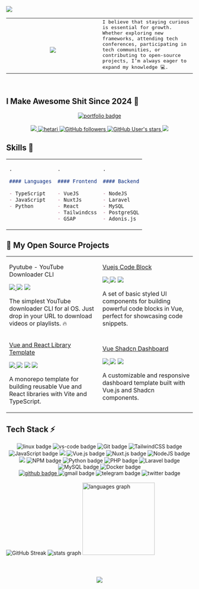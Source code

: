 <img src="https://user-images.githubusercontent.com/73097560/115834477-dbab4500-a447-11eb-908a-139a6edaec5c.gif">
<table>
  <tr>
    <td width="50%" align="center">
      <h1>
        <img src="Hetari.gif">
      </h1>
    </td>
    <td width="50%">
      <samp>
        I believe that staying curious is essential for growth. Whether exploring new frameworks, attending tech conferences, participating in tech communities, or contributing to open-source projects, I’m always eager to expand my knowledge 💻.
      </samp>
    </td>
  </tr>
</table>

<br />

## I Make Awesome Shit Since 2024 🚀

<div align="center">
  <a href="https://hetari.github.io/portfolio/" target="_blank">
    <img src="https://img.shields.io/badge/Portfolio-FF5722?style=for-the-badge&logo=todoist&logoColor=white" alt="portfolio badge" />
  </a>
</div>

<br />

<div align="center">
  <a href="https://en.wikipedia.org/wiki/Open_source"  target="_blank">
    <img src="https://img.shields.io/badge/Open%20Source-%E2%9D%A4-red?style=for-the-badge"/>
  </a>
  <a href="https://twitter.com/4Hetari"  target="_blank">
    <img src="https://komarev.com/ghpvc/?username=hetari&label=Profile%20hugs&style=for-the-badge&color=071A2C" alt="hetari" />
  </a>
  <a href="https://github.com/hetari" target="_blank">
    <img alt="GitHub followers" src="https://img.shields.io/github/followers/hetari?style=for-the-badge&logo=github&logoColor=white&color=071A2C">
  </a>
  <a href="https://github.com/hetari" target="_blank">
    <img alt="GitHub User's stars" src="https://img.shields.io/github/stars/hetari?style=for-the-badge&logo=github&logoColor=white&color=071A2C">
  </a>
  <a href="https://github.com/Hetari/Hetari/issues/1">
    <img src="https://img.shields.io/badge/Ask%20me-here-1abc9c.svg?style=for-the-badge" /> </a>
</div>

## Skills 📜

<table>
<tr>
<td valign="top">

```markdown
.

#### Languages

- TypeScript
- JavaScript
- Python
```

</td>
<td valign="top">

```markdown
.

#### Frontend

- VueJS
- NuxtJs
- React
- Tailwindcss
- GSAP
```

</td>
<td valign="top">

```markdown
.

#### Backend

- NodeJS
- Laravel
- MySQL
- PostgreSQL
- Adonis.js
```

</td>
</tr>
</table>

## 🚀 My Open Source Projects

<table>
  <tr>
    <td width="50%">
      <p align="start">Pyutube - YouTube Downloader CLI</p>
      <div align="start">
        <p>
          <a href="https://github.com/Hetari/pyutube" target="_blank">
            <img src="https://img.shields.io/badge/REPO_CODE-ff9?style=for-the-badge&logo=github&logoColor=black">
          </a>
          <img src="https://img.shields.io/badge/Python-3776AB?style=for-the-badge&logo=python&logoColor=white" />
          <img src="https://img.shields.io/badge/YouTube-FF0000?style=for-the-badge&logo=youtube&logoColor=white" />
        </p>
        <p>
          The simplest YouTube downloader CLI for al OS. Just drop in your URL to download videos or playlists. 🔥
        </p>
      </div>
    </td>
    <td width="50%">
      <p align="start">
        <a href="https://github.com/Hetari/vuejs-code-block" target="_blank">
          Vuejs Code Block
        </a>
      </p>
      <div align="start">
        <p>
          <a href="https://github.com/Hetari/vuejs-code-block" target="_blank">
            <img src="https://img.shields.io/badge/REPO_CODE-ff9?style=for-the-badge&logo=github&logoColor=black">
          </a>
          <img src="https://img.shields.io/badge/Vue-4FC08D?style=for-the-badge&logo=vue.js&logoColor=white" />
          <img src="https://img.shields.io/badge/Code-Block-555555?style=for-the-badge&logo=data:image/svg+xml;base64,PHN2ZyBmaWxsPSIjZmZmIiB4bWxucz0iaHR0cDovL3d3dy53My5vcmcvMjAwMC9zdmciIHdpZHRoPSIxNiIgaGVpZ2h0PSIxNiIgdmlld0JveD0iMCAwIDE2IDE2Ij48cGF0aCBkPSJNMTAgNEgxNEw2IDEySDJMMTAgNFoiLz48L3N2Zz4=" />
        </p>
        <p>
          A set of basic styled UI components for building powerful code blocks in Vue, perfect for showcasing code snippets.
        </p>
      </div>
    </td>
  </tr>
  <tr>
    <td width="50%">
      <p align="start">
        <a href="https://github.com/Hetari/vue-react-library-template" target="_blank">
          Vue and React Library Template
        </a>
      </p>
      <div align="start">
        <p>
          <a href="https://github.com/Hetari/vue-react-library-template" target="_blank">
            <img src="https://img.shields.io/badge/REPO_CODE-ff9?style=for-the-badge&logo=github&logoColor=black">
          </a>
          <img src="https://img.shields.io/badge/Vue-4FC08D?style=for-the-badge&logo=vue.js&logoColor=white" />
          <img src="https://img.shields.io/badge/React-61DAFB?style=for-the-badge&logo=react&logoColor=black" />
          <img src="https://img.shields.io/badge/TypeScript-3178C6?style=for-the-badge&logo=typescript&logoColor=white" />
        </p>
        <p>
          A monorepo template for building reusable Vue and React libraries with Vite and TypeScript.
        </p>
      </div>
    </td>
    <td width="50%">
      <p align="start">
        <a href="https://github.com/Hetari/vue-shadcn-dashboard" target="_blank">
          Vue Shadcn Dashboard
        </a>
      </p>
      <div align="start">
        <p>
          <a href="https://github.com/Hetari/vue-shadcn-dashboard" target="_blank">
            <img src="https://img.shields.io/badge/REPO_CODE-ff9?style=for-the-badge&logo=github&logoColor=black">
          </a>
          <img src="https://img.shields.io/badge/Vue-4FC08D?style=for-the-badge&logo=vue.js&logoColor=white" />
          <img src="https://img.shields.io/badge/Shadcn-F5A623?style=for-the-badge&logo=data:image/svg+xml;base64,PHN2ZyBmaWxsPSIjRkZGIiB4bWxucz0iaHR0cDovL3d3dy53My5vcmcvMjAwMC9zdmciIHdpZHRoPSIxNiIgaGVpZ2h0PSIxNiIgdmlld0JveD0iMCAwIDE2IDE2Ij48cGF0aCBkPSJNOC41LjUgYTcuNSw3LjUgMCAxLDAgNy41LDcuNSA3LjUsNy41IDAgMCwwLTcuNS03LjUgWiIvPjwvc3ZnPg==" />
        </p>
        <p>
          A customizable and responsive dashboard template built with Vue.js and Shadcn components.
        </p>
      </div>
    </td>
  </tr>
</table>


## Tech Stack ⚡

<div align="center">
  <img src="https://img.shields.io/badge/Linux-FCC624?style=for-the-badge&logo=linux&logoColor=black" alt="linux badge">
  <img src="https://img.shields.io/badge/vscode-0078D4?style=for-the-badge&logo=visual%20studio%20code&logoColor=white" alt="vs-code badge">
  <img src="https://img.shields.io/badge/GIT-E44C30?style=for-the-badge&logo=git&logoColor=white" alt="Git badge">
  <img src="https://img.shields.io/badge/tailwindcss-0F172A?&logo=tailwindcss&style=for-the-badge" alt="TailwindCSS badge">
  <img src="https://shields.io/badge/JavaScript-F7DF1E?logo=JavaScript&logoColor=000&style=for-the-badge" alt="JavaScript badge">
  <img src="https://img.shields.io/badge/TypeScript-3178C6?logo=TypeScript&logoColor=FFF&style=for-the-badge" />
  <img src="https://img.shields.io/badge/vuejs-%2335495e.svg?style=for-the-badge&logo=vuedotjs&logoColor=%234FC08D" alt="Vue.js badge">
  <img src="https://img.shields.io/badge/Nuxt%20JS-00C58E?style=for-the-badge&logo=nuxt.js&logoColor=white" alt="Nuxt.js badge">
  <img src="https://img.shields.io/badge/node.js-6DA55F?style=for-the-badge&logo=node.js&logoColor=white" alt="NodeJS badge">
  <img src="https://img.shields.io/badge/Express.js-404D59?style=for-the-badge" />
  <img src="https://img.shields.io/badge/NPM-%23000000.svg?style=for-the-badge&logo=npm&logoColor=white" alt="NPM badge">
  <img src="https://img.shields.io/badge/Python-14354C?style=for-the-badge&logo=python&logoColor=white" alt="Python badge">
  <img src="https://img.shields.io/badge/PHP-777BB4?style=for-the-badge&logo=php&logoColor=white" alt="PHP badge">
  <img src="https://img.shields.io/badge/laravel-%23FF2D20.svg?style=for-the-badge&logo=laravel&logoColor=white" alt="Laravel badge">
  <img src="https://img.shields.io/badge/MySQL-005C84?style=for-the-badge&logo=mysql&logoColor=white" alt="MySQL badge">
  <img src="https://img.shields.io/badge/docker-%230db7ed.svg?style=for-the-badge&logo=docker&logoColor=white" alt="Docker badge">
</div>

<div align="center">
  <a href="https://github.com/Hetari" target="_blank">
    <img src="https://img.shields.io/badge/GitHub-100000?style=for-the-badge&logo=github&logoColor=white" alt="github badge" />
  </a>
  <a href="mailto:hetari3all@gmail.com" target="_blank" style="text-decoration: none">
    <img src="https://img.shields.io/badge/Gmail-333333?style=for-the-badge&logo=gmail&logoColor=red" alt="gmail badge" />
  </a>
  <a href="https://t.me/e_1_e" target="_blank" style="text-decoration: none">
    <img src="https://img.shields.io/badge/Telegram-2CA5E0?style=for-the-badge&logo=telegram&logoColor=white" alt="telegram badge" />
  </a>
  <a href="https://twitter.com/4Hetari" target="_blank" style="text-decoration: none">
    <img src="https://img.shields.io/badge/Twitt...X-000?style=for-the-badge&logo=X&logoColor=fff" alt="twitter badge" />
  </a>
</div>

<br />

<div align="start">
  <img src="https://github-readme-streak-stats.herokuapp.com?user=Hetari&border_radius=10&hide_border=true&theme=dracula" alt="GitHub Streak"/>
<!--   <br /> -->
  <img src="https://github-readme-stats.vercel.app/api?username=hetari&hide_title=false&hide_rank=false&show_icons=true&include_all_commits=false&count_private=true&theme=dracula&locale=en&hide_border=true" alt="stats graph" />
  <img height="195" src="https://github-readme-stats.vercel.app/api/top-langs?username=hetari&locale=en&hide_title=false&layout=compact&card_width=400&langs_count=6&theme=dracula&hide=html,hack&hide_border=true" alt="languages graph" />
</div>

<br />

<h1 align="center">
  <img src="https://user-images.githubusercontent.com/73097560/115834477-dbab4500-a447-11eb-908a-139a6edaec5c.gif">
</h1>

